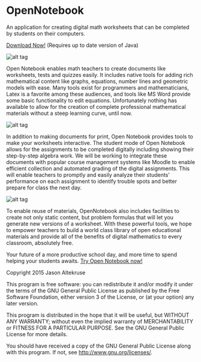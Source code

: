 # OpenNotebook
An application for creating digital math worksheets that can be completed by students on their computers.

[Download Now!](http://jaltekruse.github.io/OpenNotebook/OpenNotebook_0.1.jar) (Requires up to date version of Java)

![alt tag](http://jaltekruse.github.io/OpenNotebook/images/Screenshot.png)

Open Notebook enables math teachers to create documents like worksheets, tests and quizzes easily. 
It includes native tools for adding rich mathematical content like graphs, equations, number 
lines and geometric models with ease. Many tools exist for programmers and mathematicians, 
Latex is a favorite among these audiences, and tools like MS Word provide some basic 
functionality to edit equations. Unfortunately nothing has available to allow for the 
creation of complete professional mathematical materials without a steep learning 
curve, until now.


![alt tag](http://jaltekruse.github.io/OpenNotebook/images/problemSolving.gif)

In addition to making documents for print, Open Notebook provides tools to make your worksheets
interactive. The student mode of Open Notebook allows for the assignments to be completed 
digitally including showing their step-by-step algebra work. We will be working to integrate
these documents with popular course management systems like Moodle to enable efficient collection
and automated grading of the digital assignments. This will enable teachers to promptly and 
easily analyze their students' performance on each assignment to identify trouble spots and 
better prepare for class the next day.

![alt tag](http://jaltekruse.github.io/OpenNotebook/images/ProblemGen.gif)

To enable reuse of materials, OpenNotebook also includes facilities to create not only static
content, but problem formulas that will let you generate new versions of a worksheet. With these
powerful tools, we hope to empower teachers to build a world class library of open educational materials
and provide all of the benefits of digital mathematics to every classroom, absolutely free.

Your future of a more productive school day, and more time to spend helping your students 
awaits. [Try Open Notebook now!](http://jaltekruse.github.io/OpenNotebook/OpenNotebook_0.1.jar) 

Copyright 2015 Jason Altekruse

This program is free software: you can redistribute it and/or modify
it under the terms of the GNU General Public License as published by
the Free Software Foundation, either version 3 of the License, or
(at your option) any later version.

This program is distributed in the hope that it will be useful,
but WITHOUT ANY WARRANTY; without even the implied warranty of
MERCHANTABILITY or FITNESS FOR A PARTICULAR PURPOSE.  See the
GNU General Public License for more details.

You should have received a copy of the GNU General Public License
along with this program.  If not, see <http://www.gnu.org/licenses/>.
